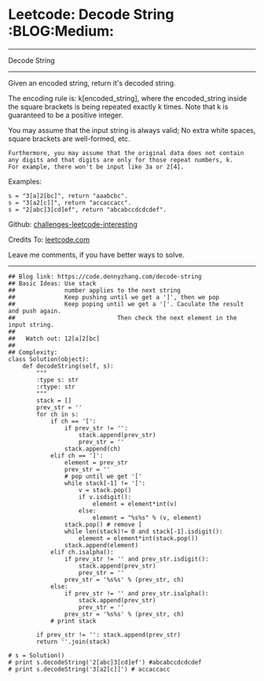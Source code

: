 # Leetcode: Decode String     :BLOG:Medium:


---

Decode String  

---

Given an encoded string, return it's decoded string.  

The encoding rule is: k[encoded\_string], where the encoded\_string inside the square brackets is being repeated exactly k times. Note that k is guaranteed to be a positive integer.  

You may assume that the input string is always valid; No extra white spaces, square brackets are well-formed, etc.  

    Furthermore, you may assume that the original data does not contain any digits and that digits are only for those repeat numbers, k. 
    For example, there won't be input like 3a or 2[4].

Examples:  

    s = "3[a]2[bc]", return "aaabcbc".
    s = "3[a2[c]]", return "accaccacc".
    s = "2[abc]3[cd]ef", return "abcabccdcdcdef".

Github: [challenges-leetcode-interesting](https://github.com/DennyZhang/challenges-leetcode-interesting/tree/master/decode-string)  

Credits To: [leetcode.com](https://leetcode.com/problems/decode-string/description/)  

Leave me comments, if you have better ways to solve.  

---

    ## Blog link: https://code.dennyzhang.com/decode-string
    ## Basic Ideas: Use stack
    ##              number applies to the next string
    ##              Keep pushing until we get a ']', then we pop
    ##              Keep poping until we get a '['. Caculate the result and push again. 
    ##                             Then check the next element in the input string.
    ##
    ##   Watch out: 12[a]2[bc]
    ##
    ## Complexity:
    class Solution(object):
        def decodeString(self, s):
            """
            :type s: str
            :rtype: str
            """
            stack = []
            prev_str = ''
            for ch in s:
                if ch == '[':
                    if prev_str != '':
                        stack.append(prev_str)
                        prev_str = ''
                    stack.append(ch)
                elif ch == ']':
                    element = prev_str
                    prev_str = ''
                    # pop until we get '['
                    while stack[-1] != '[':
                        v = stack.pop()
                        if v.isdigit():
                            element = element*int(v)
                        else:
                            element = "%s%s" % (v, element)
                    stack.pop() # remove [
                    while len(stack)!= 0 and stack[-1].isdigit():
                        element = element*int(stack.pop())
                    stack.append(element)
                elif ch.isalpha():
                    if prev_str != '' and prev_str.isdigit():
                        stack.append(prev_str)
                        prev_str = ''
                    prev_str = '%s%s' % (prev_str, ch)
                else:
                    if prev_str != '' and prev_str.isalpha():
                        stack.append(prev_str)
                        prev_str = ''
                    prev_str = '%s%s' % (prev_str, ch)
                # print stack
    
            if prev_str != '': stack.append(prev_str)
            return ''.join(stack)
    
    # s = Solution()
    # print s.decodeString('2[abc]3[cd]ef') #abcabccdcdcdef
    # print s.decodeString('3[a2[c]]') # accaccacc